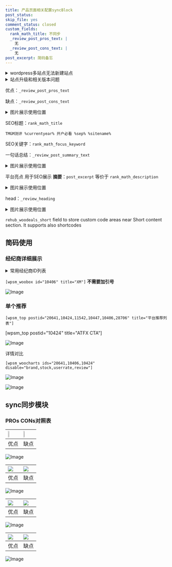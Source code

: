 ```yaml
---
title: 产品页面相关配置syncBlock
post_status: 
skip_file: yes
comment_status: closed
custom_fields:
  rank_math_title: 不同步
  _review_post_pros_text: |
    无
  _review_post_cons_text: |
    无
post_excerpt: 简码备忘
---
```

<details><summary>wordpress多站点无法新建站点</summary>

<li>和报错需要清理cookies一样的原因</li>
<li>wp-config.php里面<code>define( 'SUBDOMAIN_INSTALL', false );//子域名安装</code></li>
<li>新建子站点是用<code>define( 'SUBDOMAIN_INSTALL', true);//子域名安装</code> 完成以后，改成<code>false</code></li>
</details>

<details><summary>站点升级和相关版本问题</summary>

<p>wordpress：5.9.9
woocommerce：7.5.1
出现问题的地方：主题选项里面>><strong>Product layout >>compact style</strong></p>
<p>如何出现没有用过的字段 导致无法保存。先导出配置 然后进行修改，后面再次恢复即可。</p>
<p>出现部分字段无法显示时，需要返回默认布局后，对产品进行保存就好了。</p>
<p></p>
</details>

优点：`_review_post_pros_text`

缺点：`_review_post_cons_text`

<details><summary>图片展示使用位置</summary>

<img src="https://prod-files-secure.s3.us-west-2.amazonaws.com/39ed1227-6d7d-4570-be36-9ccd4a2c4241/f51d3d83-55d4-4bdf-9604-f37ec77ab556/Untitled.png?X-Amz-Algorithm=AWS4-HMAC-SHA256&X-Amz-Content-Sha256=UNSIGNED-PAYLOAD&X-Amz-Credential=ASIAZI2LB466XYAOLIE4%2F20250407%2Fus-west-2%2Fs3%2Faws4_request&X-Amz-Date=20250407T165519Z&X-Amz-Expires=3600&X-Amz-Security-Token=IQoJb3JpZ2luX2VjEOj%2F%2F%2F%2F%2F%2F%2F%2F%2F%2FwEaCXVzLXdlc3QtMiJGMEQCIH25d3gesIbHa35Hg9wxug0sQ2KBW93h8cVxQMSjzDCqAiBS3CD4G9nzlXj4T%2Bwk46B%2FxpiPE3M9XAOklJjlrMK3Iyr%2FAwhhEAAaDDYzNzQyMzE4MzgwNSIMKfECrDHEBQOnqIfhKtwD1Sb1GoSfJ%2BBDOmEXCxdxyKurBOm7zf6MaMGUnla8sv9mfl%2BiDskuQsUxtLyt3MpM7ayqqMBQ7omGxIMvqytnMlH3sSp6I7F4jVncKU%2B5fowmDc%2FWPJm9kKWxhvR8xEASGaw0Ue7lL7ipt0PEF2ngCvEJhlbiTzFkHKsJnqkmsUjih44pwqexNHGpHyRfGZlA%2F8ZBA3TtBWP1FBG33QReyrb3sGTJ3S6sI0iLlwNBpVcgsWUUlZNVHq%2F3gJIofYJ1PzFr32CrBSTCcrRgy90LGRs2%2BJsvx7p2cUamBPj67KjEYfGLIXTQJzeAMbnermihPZLRq7IwQhCLEJ1hWF6k3ZpLYKRqfuJCZjLaj314FY5DMeeJvy%2F9vHjTGt93exoesEJ3zxa5md3Lt1xz%2Fo%2FryPff3lnuZlQmikaAjpK4ntyJl99s5Ca%2BtzvgecN74LaAK9FTZYW%2BpFHLK4WbeKKWde7y6UJENuGUgPzeijpQdYTlNcBJeR25ZtZZeoHHGDb8n3vEa5yqmZ7h1eMtOOANaLkOPgp4bDHst66GkNX%2FF2dnc4nENKixsdexrQHqZ59zRxr9m6whqklTuft6%2Bb3xKmUMkxyIDk03mpdhr6Woz9DHfdfNlXICft23e%2B8w0OrPvwY6pgE0gCXEwONQ19sVvMpUOdv9hqSBkcw%2FjO2O0bjw4yL56W68M21PGlwfzzCMyGpcSSnKMQDslF4m93wUnRc99K0B8Bj53m%2FGCJTY05hkMVJAeTwvkxtjIXnGZF5e4BIpPsHI6BtVi9uwK2bIKu2nXEcqpeKwGQt%2BzhpYbCwpfg0zoMU4PuJRZ1eATi2wsNpeYsVVRZdp5el56TBIj56%2FbKVHQ%2FC7YwzI&X-Amz-Signature=d89055f368f0f144f0b84e135d0728b06c75e67cf7053becf077412beb6251d9&X-Amz-SignedHeaders=host&x-id=GetObject" alt="Image">
</details>

SEO标题：`rank_math_title`

`TMGM测评 %currentyear% 开户必看 %sep% %sitename%`

SEO关键字：`rank_math_focus_keyword`

一句话总结：`_review_post_summary_text`

<details><summary>图片展示使用位置</summary>

<img src="https://prod-files-secure.s3.us-west-2.amazonaws.com/39ed1227-6d7d-4570-be36-9ccd4a2c4241/4b96a922-296c-4f4e-8630-d1c870cbce01/Untitled.png?X-Amz-Algorithm=AWS4-HMAC-SHA256&X-Amz-Content-Sha256=UNSIGNED-PAYLOAD&X-Amz-Credential=ASIAZI2LB466VPRNR7GD%2F20250407%2Fus-west-2%2Fs3%2Faws4_request&X-Amz-Date=20250407T165520Z&X-Amz-Expires=3600&X-Amz-Security-Token=IQoJb3JpZ2luX2VjEOj%2F%2F%2F%2F%2F%2F%2F%2F%2F%2FwEaCXVzLXdlc3QtMiJGMEQCIAkSMkOvcmmKA%2Fc0POd4QSgS8zi5yF8hxXzie%2FR2v9lrAiAgS%2FDVh8n%2BIPtknnTch6f8N9%2FcHenzoROM8lMwMJdHtyr%2FAwhhEAAaDDYzNzQyMzE4MzgwNSIMGPVahwuQ9yyYIZyeKtwDC01nGVxIDdJAuxuEFgwojirx3Zj74NVQTj6OjiqmaMOGVG13nqZLwH5MluRcroKHolseTQbA7NGvA2nwIDwFJ4IEBr%2FCfOvI9Aq%2FtMyRSdByo7AkhJsYbUCL%2FfuQztMFGLoCj%2BSfb27I18kcLM51suBLFXNtyftPDEsSda0zxHB4dOzO8IbZVwwunLseYsI%2FAAW6MmEEPKntOuNsrJKteI71EDPPnX0iNdjPXT0GgMx0nJbwNHjcpBxrJTzXEXd%2FVBHISx4vh%2FAOA9bJScJN3rxMln8HE0aWqMQF6dpgvYUsYFxQrQB%2BZ7EK6f1lDXF1cM3TX5WM6%2Fe7Hb46pQmcaeI6Xqmz9uLkan2uNZe%2F3aJAJGvT1XxmyXpbsCV%2FmIZkZy34J6NM4hgL6y8Mv490FR7gt%2FOi4ZfHjDrDUy5hJ8Jj3SEL38kQEA4td07SHhElV%2BbZ2iQ%2BIDIvutPScvw7facPFL%2Bu6C5EmLwrQOcI61Wizy4C0nk2PnCUq0sw1oYf1H2m2IK0JhHvTIpwa%2BGKTY3cMr1mfFCfEgIqskr%2F38Ve08fDK0aeMazFCpE12nvf4meKkceFQhbH35FV5e3Kkae1RRRVS4H7CTpkbIRHFTB4TtbcifDVO6tMmbcw0OrPvwY6pgGPhz0b9%2FL6bU8zssLEtZ0ANaptXG%2BpeFaEBjf0YJl877OxVc7R5aHRdqYrOqxLH8egZgHQHyS9spd6tXZ8i2mkpBvuwEaxN3Tr77hbedlQkLsR%2F6WUabtqif2pXuuhBCouUGC6MTeqBBdITpCkPk4o87RRgW6Ko%2B%2BmfCpwGV5DuvRebXy3XEq0UMC2Yi18OatcC5GBiZBU9tyPjvthathnAXEnc0ew&X-Amz-Signature=3774ffe0cfdaed815eaea18682e804f44c88da498603c4139fb14152faf35037&X-Amz-SignedHeaders=host&x-id=GetObject" alt="Image">
</details>

平台亮点 用于SEO展示 **摘要**：`post_excerpt`  等价于 `rank_math_description`

<details><summary>图片展示使用位置</summary>

<img src="https://prod-files-secure.s3.us-west-2.amazonaws.com/39ed1227-6d7d-4570-be36-9ccd4a2c4241/1ee11f63-b60a-4dfe-a7a7-d58ff23b5d88/Untitled.png?X-Amz-Algorithm=AWS4-HMAC-SHA256&X-Amz-Content-Sha256=UNSIGNED-PAYLOAD&X-Amz-Credential=ASIAZI2LB466RVG3BLB3%2F20250407%2Fus-west-2%2Fs3%2Faws4_request&X-Amz-Date=20250407T165520Z&X-Amz-Expires=3600&X-Amz-Security-Token=IQoJb3JpZ2luX2VjEOj%2F%2F%2F%2F%2F%2F%2F%2F%2F%2FwEaCXVzLXdlc3QtMiJHMEUCIC6SD%2BGgO7ro91kYSfcqPB1Vfq2%2F9I%2BEGi5bXkYRW%2FoJAiEA0xdDVNFVb78QRM5DGMiX%2B36cL13x6px%2Bz%2FCeV1Q0xAYq%2FwMIYRAAGgw2Mzc0MjMxODM4MDUiDHR8hd%2BJAvZ7gz7nOircA2B7KzlX%2B4bnUy5boytuxwZuz7vQBzLSv4EArDOmtn6%2BmvSFF4Y0jC0AQzVIu1Xl4hHM0PP%2BZyRNUM1WZenPeI%2BT0DYFWc7OO3TYoDEtuNANM97T5UkWS52lJ%2B05XPq1B%2F15xPPDwqkvyvu%2BaPSV%2BarVuKmyWF96q39ga9gqW3QV2l4kBdd2FAnejOm8xhxnAt8WL4YbKc19nXyL5OoyQzzJj3bWgvwGv8fOuDiWKsL0CvkEUoIQocQONjYExG8PlSnfHtfZsuZ7NRigwhk0z4ujW971mCUntbvKEdyWbsSOBlN5SDHwmnV21gwhSa6I8WN10DO26UpM2hUCQX8k2%2F4Cio10bGCkoIHppM6sBjne%2ByTqwTFSSGIXcJFudbaqGYa5%2BMYif2TWN3kxq3XFqoKZrZgpCTvWTX8zmQ6jyCv2mPYHmS%2BsTTdLNshxs5azes9YvrNXXyDLEbbHa3FwClRM46s6Exk3pMH27CTX5PkH1dUqa3MvDPJbBiXBldjqtOYHWNKs7DFmS3IXT6wRG9ua36b7c5sqGQ9nFNqItymobNhrbaQ7ITwzWVxYwN%2BAn75HywxEhvBFmpXS96aLqxRYIb2rVs17Zhw8%2FRvBDS9Em3O5%2B1gm4n7mCQOfMPrqz78GOqUBLQH1QuHg4PhhVRgSKT3s8iahzSFxMpnNbAN5Lbv8O1jzhYHldwXAPwoe2%2B7wiyMIF1g3VmZVShGgvznxw%2FC9OVaZ1kg87nLgCHt6EkB8khQ7CxOz3Sh2fv2HZdRCQWRdacdZ1ry5cG7RzIcspIb6IKPf4hPmKvngpauB1Nq56CSucJQ8kZ23sSDwwOrwTeIuI8YjG%2FhjemQM6RCfctphHDik%2BnER&X-Amz-Signature=47dc3f84782afc41eea6a6a7c9b2d4bfc278767a1496fddcda6393c6678a525a&X-Amz-SignedHeaders=host&x-id=GetObject" alt="Image">
<img src="https://prod-files-secure.s3.us-west-2.amazonaws.com/39ed1227-6d7d-4570-be36-9ccd4a2c4241/ad4118b5-78d8-4fbe-801e-3b29b5d99c01/Untitled.png?X-Amz-Algorithm=AWS4-HMAC-SHA256&X-Amz-Content-Sha256=UNSIGNED-PAYLOAD&X-Amz-Credential=ASIAZI2LB466RVG3BLB3%2F20250407%2Fus-west-2%2Fs3%2Faws4_request&X-Amz-Date=20250407T165520Z&X-Amz-Expires=3600&X-Amz-Security-Token=IQoJb3JpZ2luX2VjEOj%2F%2F%2F%2F%2F%2F%2F%2F%2F%2FwEaCXVzLXdlc3QtMiJHMEUCIC6SD%2BGgO7ro91kYSfcqPB1Vfq2%2F9I%2BEGi5bXkYRW%2FoJAiEA0xdDVNFVb78QRM5DGMiX%2B36cL13x6px%2Bz%2FCeV1Q0xAYq%2FwMIYRAAGgw2Mzc0MjMxODM4MDUiDHR8hd%2BJAvZ7gz7nOircA2B7KzlX%2B4bnUy5boytuxwZuz7vQBzLSv4EArDOmtn6%2BmvSFF4Y0jC0AQzVIu1Xl4hHM0PP%2BZyRNUM1WZenPeI%2BT0DYFWc7OO3TYoDEtuNANM97T5UkWS52lJ%2B05XPq1B%2F15xPPDwqkvyvu%2BaPSV%2BarVuKmyWF96q39ga9gqW3QV2l4kBdd2FAnejOm8xhxnAt8WL4YbKc19nXyL5OoyQzzJj3bWgvwGv8fOuDiWKsL0CvkEUoIQocQONjYExG8PlSnfHtfZsuZ7NRigwhk0z4ujW971mCUntbvKEdyWbsSOBlN5SDHwmnV21gwhSa6I8WN10DO26UpM2hUCQX8k2%2F4Cio10bGCkoIHppM6sBjne%2ByTqwTFSSGIXcJFudbaqGYa5%2BMYif2TWN3kxq3XFqoKZrZgpCTvWTX8zmQ6jyCv2mPYHmS%2BsTTdLNshxs5azes9YvrNXXyDLEbbHa3FwClRM46s6Exk3pMH27CTX5PkH1dUqa3MvDPJbBiXBldjqtOYHWNKs7DFmS3IXT6wRG9ua36b7c5sqGQ9nFNqItymobNhrbaQ7ITwzWVxYwN%2BAn75HywxEhvBFmpXS96aLqxRYIb2rVs17Zhw8%2FRvBDS9Em3O5%2B1gm4n7mCQOfMPrqz78GOqUBLQH1QuHg4PhhVRgSKT3s8iahzSFxMpnNbAN5Lbv8O1jzhYHldwXAPwoe2%2B7wiyMIF1g3VmZVShGgvznxw%2FC9OVaZ1kg87nLgCHt6EkB8khQ7CxOz3Sh2fv2HZdRCQWRdacdZ1ry5cG7RzIcspIb6IKPf4hPmKvngpauB1Nq56CSucJQ8kZ23sSDwwOrwTeIuI8YjG%2FhjemQM6RCfctphHDik%2BnER&X-Amz-Signature=5d4554b57a440d56362d832537e43548b878c52899d0219aeaddb368fda23690&X-Amz-SignedHeaders=host&x-id=GetObject" alt="Image">
<img src="https://prod-files-secure.s3.us-west-2.amazonaws.com/39ed1227-6d7d-4570-be36-9ccd4a2c4241/a38cf7c9-a79c-4b64-9e94-13589fe0758b/Untitled.png?X-Amz-Algorithm=AWS4-HMAC-SHA256&X-Amz-Content-Sha256=UNSIGNED-PAYLOAD&X-Amz-Credential=ASIAZI2LB466RVG3BLB3%2F20250407%2Fus-west-2%2Fs3%2Faws4_request&X-Amz-Date=20250407T165520Z&X-Amz-Expires=3600&X-Amz-Security-Token=IQoJb3JpZ2luX2VjEOj%2F%2F%2F%2F%2F%2F%2F%2F%2F%2FwEaCXVzLXdlc3QtMiJHMEUCIC6SD%2BGgO7ro91kYSfcqPB1Vfq2%2F9I%2BEGi5bXkYRW%2FoJAiEA0xdDVNFVb78QRM5DGMiX%2B36cL13x6px%2Bz%2FCeV1Q0xAYq%2FwMIYRAAGgw2Mzc0MjMxODM4MDUiDHR8hd%2BJAvZ7gz7nOircA2B7KzlX%2B4bnUy5boytuxwZuz7vQBzLSv4EArDOmtn6%2BmvSFF4Y0jC0AQzVIu1Xl4hHM0PP%2BZyRNUM1WZenPeI%2BT0DYFWc7OO3TYoDEtuNANM97T5UkWS52lJ%2B05XPq1B%2F15xPPDwqkvyvu%2BaPSV%2BarVuKmyWF96q39ga9gqW3QV2l4kBdd2FAnejOm8xhxnAt8WL4YbKc19nXyL5OoyQzzJj3bWgvwGv8fOuDiWKsL0CvkEUoIQocQONjYExG8PlSnfHtfZsuZ7NRigwhk0z4ujW971mCUntbvKEdyWbsSOBlN5SDHwmnV21gwhSa6I8WN10DO26UpM2hUCQX8k2%2F4Cio10bGCkoIHppM6sBjne%2ByTqwTFSSGIXcJFudbaqGYa5%2BMYif2TWN3kxq3XFqoKZrZgpCTvWTX8zmQ6jyCv2mPYHmS%2BsTTdLNshxs5azes9YvrNXXyDLEbbHa3FwClRM46s6Exk3pMH27CTX5PkH1dUqa3MvDPJbBiXBldjqtOYHWNKs7DFmS3IXT6wRG9ua36b7c5sqGQ9nFNqItymobNhrbaQ7ITwzWVxYwN%2BAn75HywxEhvBFmpXS96aLqxRYIb2rVs17Zhw8%2FRvBDS9Em3O5%2B1gm4n7mCQOfMPrqz78GOqUBLQH1QuHg4PhhVRgSKT3s8iahzSFxMpnNbAN5Lbv8O1jzhYHldwXAPwoe2%2B7wiyMIF1g3VmZVShGgvznxw%2FC9OVaZ1kg87nLgCHt6EkB8khQ7CxOz3Sh2fv2HZdRCQWRdacdZ1ry5cG7RzIcspIb6IKPf4hPmKvngpauB1Nq56CSucJQ8kZ23sSDwwOrwTeIuI8YjG%2FhjemQM6RCfctphHDik%2BnER&X-Amz-Signature=5f9aa1494b39b955e6e827b892b370fc7f36b9246e2ab76e2a4b24c68fc41859&X-Amz-SignedHeaders=host&x-id=GetObject" alt="Image">
<img src="https://prod-files-secure.s3.us-west-2.amazonaws.com/39ed1227-6d7d-4570-be36-9ccd4a2c4241/7da6fc1e-d2ac-42ae-8c75-cb5749aa18f6/Untitled.png?X-Amz-Algorithm=AWS4-HMAC-SHA256&X-Amz-Content-Sha256=UNSIGNED-PAYLOAD&X-Amz-Credential=ASIAZI2LB466RVG3BLB3%2F20250407%2Fus-west-2%2Fs3%2Faws4_request&X-Amz-Date=20250407T165520Z&X-Amz-Expires=3600&X-Amz-Security-Token=IQoJb3JpZ2luX2VjEOj%2F%2F%2F%2F%2F%2F%2F%2F%2F%2FwEaCXVzLXdlc3QtMiJHMEUCIC6SD%2BGgO7ro91kYSfcqPB1Vfq2%2F9I%2BEGi5bXkYRW%2FoJAiEA0xdDVNFVb78QRM5DGMiX%2B36cL13x6px%2Bz%2FCeV1Q0xAYq%2FwMIYRAAGgw2Mzc0MjMxODM4MDUiDHR8hd%2BJAvZ7gz7nOircA2B7KzlX%2B4bnUy5boytuxwZuz7vQBzLSv4EArDOmtn6%2BmvSFF4Y0jC0AQzVIu1Xl4hHM0PP%2BZyRNUM1WZenPeI%2BT0DYFWc7OO3TYoDEtuNANM97T5UkWS52lJ%2B05XPq1B%2F15xPPDwqkvyvu%2BaPSV%2BarVuKmyWF96q39ga9gqW3QV2l4kBdd2FAnejOm8xhxnAt8WL4YbKc19nXyL5OoyQzzJj3bWgvwGv8fOuDiWKsL0CvkEUoIQocQONjYExG8PlSnfHtfZsuZ7NRigwhk0z4ujW971mCUntbvKEdyWbsSOBlN5SDHwmnV21gwhSa6I8WN10DO26UpM2hUCQX8k2%2F4Cio10bGCkoIHppM6sBjne%2ByTqwTFSSGIXcJFudbaqGYa5%2BMYif2TWN3kxq3XFqoKZrZgpCTvWTX8zmQ6jyCv2mPYHmS%2BsTTdLNshxs5azes9YvrNXXyDLEbbHa3FwClRM46s6Exk3pMH27CTX5PkH1dUqa3MvDPJbBiXBldjqtOYHWNKs7DFmS3IXT6wRG9ua36b7c5sqGQ9nFNqItymobNhrbaQ7ITwzWVxYwN%2BAn75HywxEhvBFmpXS96aLqxRYIb2rVs17Zhw8%2FRvBDS9Em3O5%2B1gm4n7mCQOfMPrqz78GOqUBLQH1QuHg4PhhVRgSKT3s8iahzSFxMpnNbAN5Lbv8O1jzhYHldwXAPwoe2%2B7wiyMIF1g3VmZVShGgvznxw%2FC9OVaZ1kg87nLgCHt6EkB8khQ7CxOz3Sh2fv2HZdRCQWRdacdZ1ry5cG7RzIcspIb6IKPf4hPmKvngpauB1Nq56CSucJQ8kZ23sSDwwOrwTeIuI8YjG%2FhjemQM6RCfctphHDik%2BnER&X-Amz-Signature=38fbb8b352385d87b7b83501a232b43d7d02313ad7474fbdacde25d129c19ad3&X-Amz-SignedHeaders=host&x-id=GetObject" alt="Image">
<img src="https://prod-files-secure.s3.us-west-2.amazonaws.com/39ed1227-6d7d-4570-be36-9ccd4a2c4241/7e97f40a-eaee-47f5-b2f9-475f96808fa7/Untitled.png?X-Amz-Algorithm=AWS4-HMAC-SHA256&X-Amz-Content-Sha256=UNSIGNED-PAYLOAD&X-Amz-Credential=ASIAZI2LB466RVG3BLB3%2F20250407%2Fus-west-2%2Fs3%2Faws4_request&X-Amz-Date=20250407T165520Z&X-Amz-Expires=3600&X-Amz-Security-Token=IQoJb3JpZ2luX2VjEOj%2F%2F%2F%2F%2F%2F%2F%2F%2F%2FwEaCXVzLXdlc3QtMiJHMEUCIC6SD%2BGgO7ro91kYSfcqPB1Vfq2%2F9I%2BEGi5bXkYRW%2FoJAiEA0xdDVNFVb78QRM5DGMiX%2B36cL13x6px%2Bz%2FCeV1Q0xAYq%2FwMIYRAAGgw2Mzc0MjMxODM4MDUiDHR8hd%2BJAvZ7gz7nOircA2B7KzlX%2B4bnUy5boytuxwZuz7vQBzLSv4EArDOmtn6%2BmvSFF4Y0jC0AQzVIu1Xl4hHM0PP%2BZyRNUM1WZenPeI%2BT0DYFWc7OO3TYoDEtuNANM97T5UkWS52lJ%2B05XPq1B%2F15xPPDwqkvyvu%2BaPSV%2BarVuKmyWF96q39ga9gqW3QV2l4kBdd2FAnejOm8xhxnAt8WL4YbKc19nXyL5OoyQzzJj3bWgvwGv8fOuDiWKsL0CvkEUoIQocQONjYExG8PlSnfHtfZsuZ7NRigwhk0z4ujW971mCUntbvKEdyWbsSOBlN5SDHwmnV21gwhSa6I8WN10DO26UpM2hUCQX8k2%2F4Cio10bGCkoIHppM6sBjne%2ByTqwTFSSGIXcJFudbaqGYa5%2BMYif2TWN3kxq3XFqoKZrZgpCTvWTX8zmQ6jyCv2mPYHmS%2BsTTdLNshxs5azes9YvrNXXyDLEbbHa3FwClRM46s6Exk3pMH27CTX5PkH1dUqa3MvDPJbBiXBldjqtOYHWNKs7DFmS3IXT6wRG9ua36b7c5sqGQ9nFNqItymobNhrbaQ7ITwzWVxYwN%2BAn75HywxEhvBFmpXS96aLqxRYIb2rVs17Zhw8%2FRvBDS9Em3O5%2B1gm4n7mCQOfMPrqz78GOqUBLQH1QuHg4PhhVRgSKT3s8iahzSFxMpnNbAN5Lbv8O1jzhYHldwXAPwoe2%2B7wiyMIF1g3VmZVShGgvznxw%2FC9OVaZ1kg87nLgCHt6EkB8khQ7CxOz3Sh2fv2HZdRCQWRdacdZ1ry5cG7RzIcspIb6IKPf4hPmKvngpauB1Nq56CSucJQ8kZ23sSDwwOrwTeIuI8YjG%2FhjemQM6RCfctphHDik%2BnER&X-Amz-Signature=79bb9b26275fd8df4a65b94e78447223729572a3e74cf645c11f759861a11dd5&X-Amz-SignedHeaders=host&x-id=GetObject" alt="Image">
</details>

head：`_review_heading`

<details><summary>图片展示使用位置</summary>

<img src="https://prod-files-secure.s3.us-west-2.amazonaws.com/39ed1227-6d7d-4570-be36-9ccd4a2c4241/3a4650ad-9887-415c-889a-edd51fa54f27/Untitled.png?X-Amz-Algorithm=AWS4-HMAC-SHA256&X-Amz-Content-Sha256=UNSIGNED-PAYLOAD&X-Amz-Credential=ASIAZI2LB466WKLKMMLJ%2F20250407%2Fus-west-2%2Fs3%2Faws4_request&X-Amz-Date=20250407T165520Z&X-Amz-Expires=3600&X-Amz-Security-Token=IQoJb3JpZ2luX2VjEOn%2F%2F%2F%2F%2F%2F%2F%2F%2F%2FwEaCXVzLXdlc3QtMiJHMEUCIGHFkV9Ty%2FM5%2FO4RgAATTVLJxlMIr2P8AafnoIh0SLbSAiEAhxJOyfAtgIu8xGrYeGi5duOxlKjNpEtRrjgizeAVAdUq%2FwMIYhAAGgw2Mzc0MjMxODM4MDUiDOfzehNjj78XPsqlFircAy3K2PNFCJFjKzMj%2Fqg7t%2BwpQ5%2Fr2V5ZH3b9hqi1QIRW236Yyd67gm1hyjTaxlFQDHtuOXiYEoYvRRVRm38GYNezeJFyc%2BtxkzUiF3SSG1sm1tX%2FOr0qwXnrkcPhqP6PwAwEeNOitBV6fPKbSkO%2F8mVTFQ7zsSqXIpgwfCMFAsfuCFf7E7C0GetcCIkZWW5m3s3Qcsbnbp%2BScMtWMBadEVzaHx%2FF%2B2yasUdo%2BJES%2B8VaBL1fXsw6h2au8Eg%2F6AMlj19s7kpV8Yi2GbYjQyx0W%2FeSOHlEBVykPrcf00zfoarFLK26CwtqDHPOtIcpn2TlN9HNLHszdyOYRSwr7nZgFdwW4tE4cV1oys0N2U3ZU7y6u9rpHAie8ga1UhyLFIpdXMXk4qTUf0%2BSl76BRxBJBfCW0THToxljWXFA851COSXX7QR27F5IZVWKmKWP8XjKuS%2FYf9%2FYBWWZN2J%2FU72IppsMOHtxDlkP0HMQ3QTSE0Z%2BXMcrVVgv3wqS1QxYYgEfsoYbW0B8Zc0TERheFWDePHgD9BquCHZYBx3VieE5%2BvBPdGGR%2FRLXdRLiQoKZ9n4412EsFB%2FLgf1ZslJEL0MZ0gKr8LGLja3ZtEyGeJKY3Q9Aq0rO90vnCs9n54W%2BMIqG0L8GOqUBwQ11nJV7e3TmpaSCmLY4BNrp%2BeRQJ87znOu%2BYFiov1PsEc%2Bz0zdP4WpSZk9e05sz0MdTNXBt4dT23H8%2BImeTwyDuI0TogIwNohuYdHOdmc2V5dtBoeFjK1pr%2BwYtBDGBQvSuobB7AqMjY0aE7%2Bi6mjXjayehjRiwhc3JpCahy3Fac114sYdaUWN0tydcuLYZDVei%2FCm4Yp9uhlntAb2Z5oX%2Ba1F5&X-Amz-Signature=314a6624bc12f27e1291d76cec89cbccbdf6bf2405c8ed8e899d6cbef01facde&X-Amz-SignedHeaders=host&x-id=GetObject" alt="Image">
</details>

`rehub_woodeals_short`	field to store custom code areas near Short content section. It supports also shortcodes



## 简码使用

### 经纪商详细展示

<details><summary>常用经纪商ID列表</summary>

<pre><code class="php">嘉盛 ===> 20641  [wpsm_woobox id="20641" title="嘉盛"]
易信easymarkets ===> 11542  [wpsm_woobox id="11542" title="易信easymarkets"]
ATFX外汇 ===> 10424  [wpsm_woobox id="10424" title="ATFX"]
XM ===> 10406  [wpsm_woobox id="10406" title="XM"]
TMGM ===> 29622  [wpsm_woobox id="29622" title="TMGM"]
HYCM ===> 10447  [wpsm_woobox id="10447" title="HYCM"]
fpmarkets澳福外汇 ===> 20639  [wpsm_woobox id="20639" title="fpmarkets澳福外汇"]</code></pre>
</details>

`[wpsm_woobox id="10406" title="XM"]` **不需要加引号**

![Image](https://prod-files-secure.s3.us-west-2.amazonaws.com/39ed1227-6d7d-4570-be36-9ccd4a2c4241/4f898f9d-0fa7-4e43-acd3-ac6bc7be575a/Untitled.png?X-Amz-Algorithm=AWS4-HMAC-SHA256&X-Amz-Content-Sha256=UNSIGNED-PAYLOAD&X-Amz-Credential=ASIAZI2LB466SPSHGTUE%2F20250407%2Fus-west-2%2Fs3%2Faws4_request&X-Amz-Date=20250407T165517Z&X-Amz-Expires=3600&X-Amz-Security-Token=IQoJb3JpZ2luX2VjEOn%2F%2F%2F%2F%2F%2F%2F%2F%2F%2FwEaCXVzLXdlc3QtMiJHMEUCIQD1Kc%2BAA9yj9VKWcwc3AWU9el0Zp4XRclqYCiIyk69DygIgBz3ylzU9q%2BRMsI2xl1EtT2A%2BhKnfSdHR%2Bds%2FJeMgPOMq%2FwMIYhAAGgw2Mzc0MjMxODM4MDUiDJYGy3F5MJ1fhTjVGSrcAwCWqxbFxbIJ9n1tLEW%2FZWLzOGswu%2BJtn%2Bjoyos3Q6lUppOU66n0BlNeWeIzk%2F2TO4l4vWw8H48bwecF5oo6whe8qASlmJpXUYkgcRa05gepj5uVpanDzelbpe7IWp4xXkFnePDURBvK38ps1FylP6U6jP6INhtVXAqFmzjRl1KGKbMcOfKHSrNfqsCmFZMR5znEU5dL%2BRVaUYjsf5qjVCRX6sRzME0EtP9vVYAtyfWsvIPy0Ab3WyJVMfCd%2BEHxF40j0oNHG0uOJvuHL0V%2FZUSDl5zREeEiux4E7iXzW06fiI00sv1LJy1W1l8meJ%2BmVYYFvxRs%2BkVoTAgP%2FTOz2HfOgVY6L8hep7SezMgPzpxkXDOhs1XN%2BgnJRV2NWrCEdX8Cxoejoj8tqkUi%2BXFgC3v1donVIZ9pMDG2U9V0LcblLURSWvrWnDay41cmOxy07i5YulWbbjG6pTeSKw94Wd7wZNYJVoDD1JQoBBwf0LgniCxqgfqS2weFdKa5g0MK%2FzN%2B3SzLNFoDmz4cFS0yliKH6VEa2JqdyLyalsk3io52U7IsrL9saEshzGOfyCcg4LP5HozT1AArd0mSStiFONoLBIAM%2FPlEapDt%2BjE%2B%2F3K1ezDaT0vF3%2BIg2eTFMIqG0L8GOqUB3o%2FrD89Xxn6gjyIUyXQGBdo6wbYDjqzcauN6iHDXlG5avfgDJVEBFVHaxYuj1heEvNTHuqa9BBTLc3Rlf9ElAJIsqxLGDngjUmqQl%2FnYKrE%2BE3md%2FN2A6Q03qXDU%2BkZ1Fg2aVLZDaOqsAfO4Uu954TBtv%2BFT2rdCIhjj5dgGpZa0PaqGQtDEj%2FoPt%2BPAiGQf8wujLwdrKsXRYYGP9GSvPOy4Ksdp&X-Amz-Signature=b5478458a9e50a23b8ac5b7fd2b2e581a307b5817b6d61e35ecadbb38a1ccb95&X-Amz-SignedHeaders=host&x-id=GetObject)

### 单个推荐
`[wpsm_top postid="20641,10424,11542,10447,10406,28706" title="平台推荐列表"]`

[wpsm_top postid="10424" title="ATFX CTA"]

![Image](https://prod-files-secure.s3.us-west-2.amazonaws.com/39ed1227-6d7d-4570-be36-9ccd4a2c4241/5ac620dc-51a8-48b6-b55d-91f47299193c/Untitled.png?X-Amz-Algorithm=AWS4-HMAC-SHA256&X-Amz-Content-Sha256=UNSIGNED-PAYLOAD&X-Amz-Credential=ASIAZI2LB466SPSHGTUE%2F20250407%2Fus-west-2%2Fs3%2Faws4_request&X-Amz-Date=20250407T165517Z&X-Amz-Expires=3600&X-Amz-Security-Token=IQoJb3JpZ2luX2VjEOn%2F%2F%2F%2F%2F%2F%2F%2F%2F%2FwEaCXVzLXdlc3QtMiJHMEUCIQD1Kc%2BAA9yj9VKWcwc3AWU9el0Zp4XRclqYCiIyk69DygIgBz3ylzU9q%2BRMsI2xl1EtT2A%2BhKnfSdHR%2Bds%2FJeMgPOMq%2FwMIYhAAGgw2Mzc0MjMxODM4MDUiDJYGy3F5MJ1fhTjVGSrcAwCWqxbFxbIJ9n1tLEW%2FZWLzOGswu%2BJtn%2Bjoyos3Q6lUppOU66n0BlNeWeIzk%2F2TO4l4vWw8H48bwecF5oo6whe8qASlmJpXUYkgcRa05gepj5uVpanDzelbpe7IWp4xXkFnePDURBvK38ps1FylP6U6jP6INhtVXAqFmzjRl1KGKbMcOfKHSrNfqsCmFZMR5znEU5dL%2BRVaUYjsf5qjVCRX6sRzME0EtP9vVYAtyfWsvIPy0Ab3WyJVMfCd%2BEHxF40j0oNHG0uOJvuHL0V%2FZUSDl5zREeEiux4E7iXzW06fiI00sv1LJy1W1l8meJ%2BmVYYFvxRs%2BkVoTAgP%2FTOz2HfOgVY6L8hep7SezMgPzpxkXDOhs1XN%2BgnJRV2NWrCEdX8Cxoejoj8tqkUi%2BXFgC3v1donVIZ9pMDG2U9V0LcblLURSWvrWnDay41cmOxy07i5YulWbbjG6pTeSKw94Wd7wZNYJVoDD1JQoBBwf0LgniCxqgfqS2weFdKa5g0MK%2FzN%2B3SzLNFoDmz4cFS0yliKH6VEa2JqdyLyalsk3io52U7IsrL9saEshzGOfyCcg4LP5HozT1AArd0mSStiFONoLBIAM%2FPlEapDt%2BjE%2B%2F3K1ezDaT0vF3%2BIg2eTFMIqG0L8GOqUB3o%2FrD89Xxn6gjyIUyXQGBdo6wbYDjqzcauN6iHDXlG5avfgDJVEBFVHaxYuj1heEvNTHuqa9BBTLc3Rlf9ElAJIsqxLGDngjUmqQl%2FnYKrE%2BE3md%2FN2A6Q03qXDU%2BkZ1Fg2aVLZDaOqsAfO4Uu954TBtv%2BFT2rdCIhjj5dgGpZa0PaqGQtDEj%2FoPt%2BPAiGQf8wujLwdrKsXRYYGP9GSvPOy4Ksdp&X-Amz-Signature=22a16736a530df6c2c85902b134b1c571f06880364ffebbf9e440efec85d8195&X-Amz-SignedHeaders=host&x-id=GetObject)

详情对比

`[wpsm_woocharts ids="20641,10406,10424" disable="brand,stock,userrate,review"]`

![Image](https://prod-files-secure.s3.us-west-2.amazonaws.com/39ed1227-6d7d-4570-be36-9ccd4a2c4241/bf3ba45f-b9f3-4295-8aef-b4a495fd25f4/Untitled.png?X-Amz-Algorithm=AWS4-HMAC-SHA256&X-Amz-Content-Sha256=UNSIGNED-PAYLOAD&X-Amz-Credential=ASIAZI2LB466SPSHGTUE%2F20250407%2Fus-west-2%2Fs3%2Faws4_request&X-Amz-Date=20250407T165517Z&X-Amz-Expires=3600&X-Amz-Security-Token=IQoJb3JpZ2luX2VjEOn%2F%2F%2F%2F%2F%2F%2F%2F%2F%2FwEaCXVzLXdlc3QtMiJHMEUCIQD1Kc%2BAA9yj9VKWcwc3AWU9el0Zp4XRclqYCiIyk69DygIgBz3ylzU9q%2BRMsI2xl1EtT2A%2BhKnfSdHR%2Bds%2FJeMgPOMq%2FwMIYhAAGgw2Mzc0MjMxODM4MDUiDJYGy3F5MJ1fhTjVGSrcAwCWqxbFxbIJ9n1tLEW%2FZWLzOGswu%2BJtn%2Bjoyos3Q6lUppOU66n0BlNeWeIzk%2F2TO4l4vWw8H48bwecF5oo6whe8qASlmJpXUYkgcRa05gepj5uVpanDzelbpe7IWp4xXkFnePDURBvK38ps1FylP6U6jP6INhtVXAqFmzjRl1KGKbMcOfKHSrNfqsCmFZMR5znEU5dL%2BRVaUYjsf5qjVCRX6sRzME0EtP9vVYAtyfWsvIPy0Ab3WyJVMfCd%2BEHxF40j0oNHG0uOJvuHL0V%2FZUSDl5zREeEiux4E7iXzW06fiI00sv1LJy1W1l8meJ%2BmVYYFvxRs%2BkVoTAgP%2FTOz2HfOgVY6L8hep7SezMgPzpxkXDOhs1XN%2BgnJRV2NWrCEdX8Cxoejoj8tqkUi%2BXFgC3v1donVIZ9pMDG2U9V0LcblLURSWvrWnDay41cmOxy07i5YulWbbjG6pTeSKw94Wd7wZNYJVoDD1JQoBBwf0LgniCxqgfqS2weFdKa5g0MK%2FzN%2B3SzLNFoDmz4cFS0yliKH6VEa2JqdyLyalsk3io52U7IsrL9saEshzGOfyCcg4LP5HozT1AArd0mSStiFONoLBIAM%2FPlEapDt%2BjE%2B%2F3K1ezDaT0vF3%2BIg2eTFMIqG0L8GOqUB3o%2FrD89Xxn6gjyIUyXQGBdo6wbYDjqzcauN6iHDXlG5avfgDJVEBFVHaxYuj1heEvNTHuqa9BBTLc3Rlf9ElAJIsqxLGDngjUmqQl%2FnYKrE%2BE3md%2FN2A6Q03qXDU%2BkZ1Fg2aVLZDaOqsAfO4Uu954TBtv%2BFT2rdCIhjj5dgGpZa0PaqGQtDEj%2FoPt%2BPAiGQf8wujLwdrKsXRYYGP9GSvPOy4Ksdp&X-Amz-Signature=d6c14028b07c8cf6bcc142bed463c0bdd9209380ed0d38931b9d3fe395ad3e98&X-Amz-SignedHeaders=host&x-id=GetObject)

![Image](https://prod-files-secure.s3.us-west-2.amazonaws.com/39ed1227-6d7d-4570-be36-9ccd4a2c4241/30bc56ef-f383-4b48-9768-2ebc9e436ec0/Untitled.png?X-Amz-Algorithm=AWS4-HMAC-SHA256&X-Amz-Content-Sha256=UNSIGNED-PAYLOAD&X-Amz-Credential=ASIAZI2LB466SPSHGTUE%2F20250407%2Fus-west-2%2Fs3%2Faws4_request&X-Amz-Date=20250407T165517Z&X-Amz-Expires=3600&X-Amz-Security-Token=IQoJb3JpZ2luX2VjEOn%2F%2F%2F%2F%2F%2F%2F%2F%2F%2FwEaCXVzLXdlc3QtMiJHMEUCIQD1Kc%2BAA9yj9VKWcwc3AWU9el0Zp4XRclqYCiIyk69DygIgBz3ylzU9q%2BRMsI2xl1EtT2A%2BhKnfSdHR%2Bds%2FJeMgPOMq%2FwMIYhAAGgw2Mzc0MjMxODM4MDUiDJYGy3F5MJ1fhTjVGSrcAwCWqxbFxbIJ9n1tLEW%2FZWLzOGswu%2BJtn%2Bjoyos3Q6lUppOU66n0BlNeWeIzk%2F2TO4l4vWw8H48bwecF5oo6whe8qASlmJpXUYkgcRa05gepj5uVpanDzelbpe7IWp4xXkFnePDURBvK38ps1FylP6U6jP6INhtVXAqFmzjRl1KGKbMcOfKHSrNfqsCmFZMR5znEU5dL%2BRVaUYjsf5qjVCRX6sRzME0EtP9vVYAtyfWsvIPy0Ab3WyJVMfCd%2BEHxF40j0oNHG0uOJvuHL0V%2FZUSDl5zREeEiux4E7iXzW06fiI00sv1LJy1W1l8meJ%2BmVYYFvxRs%2BkVoTAgP%2FTOz2HfOgVY6L8hep7SezMgPzpxkXDOhs1XN%2BgnJRV2NWrCEdX8Cxoejoj8tqkUi%2BXFgC3v1donVIZ9pMDG2U9V0LcblLURSWvrWnDay41cmOxy07i5YulWbbjG6pTeSKw94Wd7wZNYJVoDD1JQoBBwf0LgniCxqgfqS2weFdKa5g0MK%2FzN%2B3SzLNFoDmz4cFS0yliKH6VEa2JqdyLyalsk3io52U7IsrL9saEshzGOfyCcg4LP5HozT1AArd0mSStiFONoLBIAM%2FPlEapDt%2BjE%2B%2F3K1ezDaT0vF3%2BIg2eTFMIqG0L8GOqUB3o%2FrD89Xxn6gjyIUyXQGBdo6wbYDjqzcauN6iHDXlG5avfgDJVEBFVHaxYuj1heEvNTHuqa9BBTLc3Rlf9ElAJIsqxLGDngjUmqQl%2FnYKrE%2BE3md%2FN2A6Q03qXDU%2BkZ1Fg2aVLZDaOqsAfO4Uu954TBtv%2BFT2rdCIhjj5dgGpZa0PaqGQtDEj%2FoPt%2BPAiGQf8wujLwdrKsXRYYGP9GSvPOy4Ksdp&X-Amz-Signature=8d90574d6e4fc853182549d846967a730521c0c3441fd178646d55dc642d6d34&X-Amz-SignedHeaders=host&x-id=GetObject)

## sync同步模块

### PROs CONs对照表

| <img src="https://cdn.ifttt.fun/gh/jarlin8/OSS@main/icons/customize/pros.svg" height="auto" width="37.3%"> | <img src="https://cdn.ifttt.fun/gh/jarlin8/OSS@main/icons/customize/cons.svg" height="auto" width="28.8%"> |
| :--- | :--- |
| 优点 | 缺点 |

![Image](https://prod-files-secure.s3.us-west-2.amazonaws.com/39ed1227-6d7d-4570-be36-9ccd4a2c4241/8742b755-dfb5-4004-9a5f-d6e561664bd8/Untitled.png?X-Amz-Algorithm=AWS4-HMAC-SHA256&X-Amz-Content-Sha256=UNSIGNED-PAYLOAD&X-Amz-Credential=ASIAZI2LB466SPSHGTUE%2F20250407%2Fus-west-2%2Fs3%2Faws4_request&X-Amz-Date=20250407T165517Z&X-Amz-Expires=3600&X-Amz-Security-Token=IQoJb3JpZ2luX2VjEOn%2F%2F%2F%2F%2F%2F%2F%2F%2F%2FwEaCXVzLXdlc3QtMiJHMEUCIQD1Kc%2BAA9yj9VKWcwc3AWU9el0Zp4XRclqYCiIyk69DygIgBz3ylzU9q%2BRMsI2xl1EtT2A%2BhKnfSdHR%2Bds%2FJeMgPOMq%2FwMIYhAAGgw2Mzc0MjMxODM4MDUiDJYGy3F5MJ1fhTjVGSrcAwCWqxbFxbIJ9n1tLEW%2FZWLzOGswu%2BJtn%2Bjoyos3Q6lUppOU66n0BlNeWeIzk%2F2TO4l4vWw8H48bwecF5oo6whe8qASlmJpXUYkgcRa05gepj5uVpanDzelbpe7IWp4xXkFnePDURBvK38ps1FylP6U6jP6INhtVXAqFmzjRl1KGKbMcOfKHSrNfqsCmFZMR5znEU5dL%2BRVaUYjsf5qjVCRX6sRzME0EtP9vVYAtyfWsvIPy0Ab3WyJVMfCd%2BEHxF40j0oNHG0uOJvuHL0V%2FZUSDl5zREeEiux4E7iXzW06fiI00sv1LJy1W1l8meJ%2BmVYYFvxRs%2BkVoTAgP%2FTOz2HfOgVY6L8hep7SezMgPzpxkXDOhs1XN%2BgnJRV2NWrCEdX8Cxoejoj8tqkUi%2BXFgC3v1donVIZ9pMDG2U9V0LcblLURSWvrWnDay41cmOxy07i5YulWbbjG6pTeSKw94Wd7wZNYJVoDD1JQoBBwf0LgniCxqgfqS2weFdKa5g0MK%2FzN%2B3SzLNFoDmz4cFS0yliKH6VEa2JqdyLyalsk3io52U7IsrL9saEshzGOfyCcg4LP5HozT1AArd0mSStiFONoLBIAM%2FPlEapDt%2BjE%2B%2F3K1ezDaT0vF3%2BIg2eTFMIqG0L8GOqUB3o%2FrD89Xxn6gjyIUyXQGBdo6wbYDjqzcauN6iHDXlG5avfgDJVEBFVHaxYuj1heEvNTHuqa9BBTLc3Rlf9ElAJIsqxLGDngjUmqQl%2FnYKrE%2BE3md%2FN2A6Q03qXDU%2BkZ1Fg2aVLZDaOqsAfO4Uu954TBtv%2BFT2rdCIhjj5dgGpZa0PaqGQtDEj%2FoPt%2BPAiGQf8wujLwdrKsXRYYGP9GSvPOy4Ksdp&X-Amz-Signature=49d6aeae0c7c520e0e1c1100a220139c87decad676be2106e084c9f5e773f073&X-Amz-SignedHeaders=host&x-id=GetObject)

| <img src="https://cdn.ifttt.fun/gh/jarlin8/OSS@main/icons/customize/pros1.svg" height="auto"> | <img src="https://cdn.ifttt.fun/gh/jarlin8/OSS@main/icons/customize/cons1.svg" height="auto"> |
| :--- | :--- |
| 优点 | 缺点 |

![Image](https://prod-files-secure.s3.us-west-2.amazonaws.com/39ed1227-6d7d-4570-be36-9ccd4a2c4241/806358f8-c9c4-4e17-bb35-c6c76a5397a5/Untitled.png?X-Amz-Algorithm=AWS4-HMAC-SHA256&X-Amz-Content-Sha256=UNSIGNED-PAYLOAD&X-Amz-Credential=ASIAZI2LB466SPSHGTUE%2F20250407%2Fus-west-2%2Fs3%2Faws4_request&X-Amz-Date=20250407T165517Z&X-Amz-Expires=3600&X-Amz-Security-Token=IQoJb3JpZ2luX2VjEOn%2F%2F%2F%2F%2F%2F%2F%2F%2F%2FwEaCXVzLXdlc3QtMiJHMEUCIQD1Kc%2BAA9yj9VKWcwc3AWU9el0Zp4XRclqYCiIyk69DygIgBz3ylzU9q%2BRMsI2xl1EtT2A%2BhKnfSdHR%2Bds%2FJeMgPOMq%2FwMIYhAAGgw2Mzc0MjMxODM4MDUiDJYGy3F5MJ1fhTjVGSrcAwCWqxbFxbIJ9n1tLEW%2FZWLzOGswu%2BJtn%2Bjoyos3Q6lUppOU66n0BlNeWeIzk%2F2TO4l4vWw8H48bwecF5oo6whe8qASlmJpXUYkgcRa05gepj5uVpanDzelbpe7IWp4xXkFnePDURBvK38ps1FylP6U6jP6INhtVXAqFmzjRl1KGKbMcOfKHSrNfqsCmFZMR5znEU5dL%2BRVaUYjsf5qjVCRX6sRzME0EtP9vVYAtyfWsvIPy0Ab3WyJVMfCd%2BEHxF40j0oNHG0uOJvuHL0V%2FZUSDl5zREeEiux4E7iXzW06fiI00sv1LJy1W1l8meJ%2BmVYYFvxRs%2BkVoTAgP%2FTOz2HfOgVY6L8hep7SezMgPzpxkXDOhs1XN%2BgnJRV2NWrCEdX8Cxoejoj8tqkUi%2BXFgC3v1donVIZ9pMDG2U9V0LcblLURSWvrWnDay41cmOxy07i5YulWbbjG6pTeSKw94Wd7wZNYJVoDD1JQoBBwf0LgniCxqgfqS2weFdKa5g0MK%2FzN%2B3SzLNFoDmz4cFS0yliKH6VEa2JqdyLyalsk3io52U7IsrL9saEshzGOfyCcg4LP5HozT1AArd0mSStiFONoLBIAM%2FPlEapDt%2BjE%2B%2F3K1ezDaT0vF3%2BIg2eTFMIqG0L8GOqUB3o%2FrD89Xxn6gjyIUyXQGBdo6wbYDjqzcauN6iHDXlG5avfgDJVEBFVHaxYuj1heEvNTHuqa9BBTLc3Rlf9ElAJIsqxLGDngjUmqQl%2FnYKrE%2BE3md%2FN2A6Q03qXDU%2BkZ1Fg2aVLZDaOqsAfO4Uu954TBtv%2BFT2rdCIhjj5dgGpZa0PaqGQtDEj%2FoPt%2BPAiGQf8wujLwdrKsXRYYGP9GSvPOy4Ksdp&X-Amz-Signature=fad68779f20029d4351fa943c518eb81f3500e1f8e76525619a79d49e4727dd9&X-Amz-SignedHeaders=host&x-id=GetObject)

| <img src="https://cdn.ifttt.fun/gh/jarlin8/OSS@main/icons/customize/pros2.svg" height="auto"> | <img src="https://cdn.ifttt.fun/gh/jarlin8/OSS@main/icons/customize/cons2.svg" height="auto"> |
| :--- | :--- |
| 优点 | 缺点 |

![Image](https://prod-files-secure.s3.us-west-2.amazonaws.com/39ed1227-6d7d-4570-be36-9ccd4a2c4241/a9245ec9-70dd-4005-b534-0d54315fc5f3/Untitled.png?X-Amz-Algorithm=AWS4-HMAC-SHA256&X-Amz-Content-Sha256=UNSIGNED-PAYLOAD&X-Amz-Credential=ASIAZI2LB466SPSHGTUE%2F20250407%2Fus-west-2%2Fs3%2Faws4_request&X-Amz-Date=20250407T165517Z&X-Amz-Expires=3600&X-Amz-Security-Token=IQoJb3JpZ2luX2VjEOn%2F%2F%2F%2F%2F%2F%2F%2F%2F%2FwEaCXVzLXdlc3QtMiJHMEUCIQD1Kc%2BAA9yj9VKWcwc3AWU9el0Zp4XRclqYCiIyk69DygIgBz3ylzU9q%2BRMsI2xl1EtT2A%2BhKnfSdHR%2Bds%2FJeMgPOMq%2FwMIYhAAGgw2Mzc0MjMxODM4MDUiDJYGy3F5MJ1fhTjVGSrcAwCWqxbFxbIJ9n1tLEW%2FZWLzOGswu%2BJtn%2Bjoyos3Q6lUppOU66n0BlNeWeIzk%2F2TO4l4vWw8H48bwecF5oo6whe8qASlmJpXUYkgcRa05gepj5uVpanDzelbpe7IWp4xXkFnePDURBvK38ps1FylP6U6jP6INhtVXAqFmzjRl1KGKbMcOfKHSrNfqsCmFZMR5znEU5dL%2BRVaUYjsf5qjVCRX6sRzME0EtP9vVYAtyfWsvIPy0Ab3WyJVMfCd%2BEHxF40j0oNHG0uOJvuHL0V%2FZUSDl5zREeEiux4E7iXzW06fiI00sv1LJy1W1l8meJ%2BmVYYFvxRs%2BkVoTAgP%2FTOz2HfOgVY6L8hep7SezMgPzpxkXDOhs1XN%2BgnJRV2NWrCEdX8Cxoejoj8tqkUi%2BXFgC3v1donVIZ9pMDG2U9V0LcblLURSWvrWnDay41cmOxy07i5YulWbbjG6pTeSKw94Wd7wZNYJVoDD1JQoBBwf0LgniCxqgfqS2weFdKa5g0MK%2FzN%2B3SzLNFoDmz4cFS0yliKH6VEa2JqdyLyalsk3io52U7IsrL9saEshzGOfyCcg4LP5HozT1AArd0mSStiFONoLBIAM%2FPlEapDt%2BjE%2B%2F3K1ezDaT0vF3%2BIg2eTFMIqG0L8GOqUB3o%2FrD89Xxn6gjyIUyXQGBdo6wbYDjqzcauN6iHDXlG5avfgDJVEBFVHaxYuj1heEvNTHuqa9BBTLc3Rlf9ElAJIsqxLGDngjUmqQl%2FnYKrE%2BE3md%2FN2A6Q03qXDU%2BkZ1Fg2aVLZDaOqsAfO4Uu954TBtv%2BFT2rdCIhjj5dgGpZa0PaqGQtDEj%2FoPt%2BPAiGQf8wujLwdrKsXRYYGP9GSvPOy4Ksdp&X-Amz-Signature=02becf9780913a369d3022533140d93eb883699c4ea7a196cfc85748051ef1f2&X-Amz-SignedHeaders=host&x-id=GetObject)

| <img src="https://cdn.ifttt.fun/gh/jarlin8/OSS@main/icons/customize/pros3.svg" height="auto"> | <img src="https://cdn.ifttt.fun/gh/jarlin8/OSS@main/icons/customize/cons3.svg" height="auto"> |
| :--- | :--- |
| 优点 | 缺点 |

![Image](https://prod-files-secure.s3.us-west-2.amazonaws.com/39ed1227-6d7d-4570-be36-9ccd4a2c4241/e1e580a2-2e5c-4780-9ff4-19c318fc2284/Untitled.png?X-Amz-Algorithm=AWS4-HMAC-SHA256&X-Amz-Content-Sha256=UNSIGNED-PAYLOAD&X-Amz-Credential=ASIAZI2LB466SPSHGTUE%2F20250407%2Fus-west-2%2Fs3%2Faws4_request&X-Amz-Date=20250407T165517Z&X-Amz-Expires=3600&X-Amz-Security-Token=IQoJb3JpZ2luX2VjEOn%2F%2F%2F%2F%2F%2F%2F%2F%2F%2FwEaCXVzLXdlc3QtMiJHMEUCIQD1Kc%2BAA9yj9VKWcwc3AWU9el0Zp4XRclqYCiIyk69DygIgBz3ylzU9q%2BRMsI2xl1EtT2A%2BhKnfSdHR%2Bds%2FJeMgPOMq%2FwMIYhAAGgw2Mzc0MjMxODM4MDUiDJYGy3F5MJ1fhTjVGSrcAwCWqxbFxbIJ9n1tLEW%2FZWLzOGswu%2BJtn%2Bjoyos3Q6lUppOU66n0BlNeWeIzk%2F2TO4l4vWw8H48bwecF5oo6whe8qASlmJpXUYkgcRa05gepj5uVpanDzelbpe7IWp4xXkFnePDURBvK38ps1FylP6U6jP6INhtVXAqFmzjRl1KGKbMcOfKHSrNfqsCmFZMR5znEU5dL%2BRVaUYjsf5qjVCRX6sRzME0EtP9vVYAtyfWsvIPy0Ab3WyJVMfCd%2BEHxF40j0oNHG0uOJvuHL0V%2FZUSDl5zREeEiux4E7iXzW06fiI00sv1LJy1W1l8meJ%2BmVYYFvxRs%2BkVoTAgP%2FTOz2HfOgVY6L8hep7SezMgPzpxkXDOhs1XN%2BgnJRV2NWrCEdX8Cxoejoj8tqkUi%2BXFgC3v1donVIZ9pMDG2U9V0LcblLURSWvrWnDay41cmOxy07i5YulWbbjG6pTeSKw94Wd7wZNYJVoDD1JQoBBwf0LgniCxqgfqS2weFdKa5g0MK%2FzN%2B3SzLNFoDmz4cFS0yliKH6VEa2JqdyLyalsk3io52U7IsrL9saEshzGOfyCcg4LP5HozT1AArd0mSStiFONoLBIAM%2FPlEapDt%2BjE%2B%2F3K1ezDaT0vF3%2BIg2eTFMIqG0L8GOqUB3o%2FrD89Xxn6gjyIUyXQGBdo6wbYDjqzcauN6iHDXlG5avfgDJVEBFVHaxYuj1heEvNTHuqa9BBTLc3Rlf9ElAJIsqxLGDngjUmqQl%2FnYKrE%2BE3md%2FN2A6Q03qXDU%2BkZ1Fg2aVLZDaOqsAfO4Uu954TBtv%2BFT2rdCIhjj5dgGpZa0PaqGQtDEj%2FoPt%2BPAiGQf8wujLwdrKsXRYYGP9GSvPOy4Ksdp&X-Amz-Signature=34c172728389fb395931c0b706dd63a0b0c513a50f631dffe8ffcad3367b609e&X-Amz-SignedHeaders=host&x-id=GetObject)